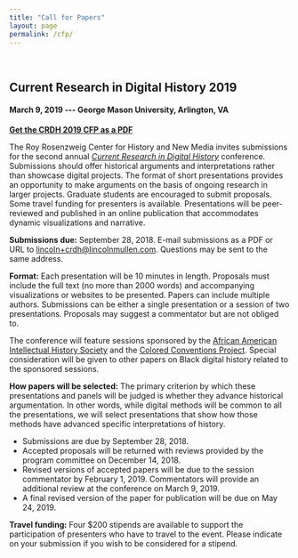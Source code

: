 ```yaml
---
title: "Call for Papers"
layout: page
permalink: /cfp/
---
```


<br>

## Current Research in Digital History 2019

#### March 9, 2019 --- George Mason University, Arlington, VA

**[Get the CRDH 2019 CFP as a PDF](/assets/pdf/CFP-CRDH-2019.pdf)**

The Roy Rosenzweig Center for History and New Media invites submissions for the second annual [*Current Research in Digital History*](http://crdh.rrchnm.org/) conference. Submissions should offer historical arguments and interpretations rather than showcase digital projects. The format of short presentations provides an opportunity to make arguments on the basis of ongoing research in larger projects. Graduate students are encouraged to submit proposals. Some travel funding for presenters is available. Presentations will be peer-reviewed and published in an online publication that accommodates dynamic visualizations and narrative.

**Submissions due:** September 28, 2018. E-mail submissions as a PDF or URL to [lincoln+crdh@lincolnmullen.com](mailto:lincoln+crdh@lincolnmullen.com). Questions may be sent to the same address. 

**Format:** Each presentation will be 10 minutes in length. Proposals must include the full text (no more than 2000 words) and accompanying visualizations or websites to be presented. Papers can include multiple authors. Submissions can be either a single presentation or a session of two presentations. Proposals may suggest a commentator but are not obliged to.

The conference will feature sessions sponsored by the [African American Intellectual History Society](https://www.aaihs.org/) and the [Colored Conventions Project](http://coloredconventions.org/). Special consideration will be given to other papers on Black digital history related to the sponsored sessions.

**How papers will be selected:** The primary criterion by which these presentations and panels will be judged is whether they advance historical argumentation. In other words, while digital methods will be common to all the presentations, we will select presentations that show how those methods have advanced specific interpretations of history.

-   Submissions are due by September 28, 2018.
-   Accepted proposals will be returned with reviews provided by the
    program committee on December 14, 2018.
-   Revised versions of accepted papers will be due to the session
    commentator by February 1, 2019. Commentators will provide an
    additional review at the conference on March 9, 2019.
-   A final revised version of the paper for publication will be due on
    May 24, 2019.

**Travel funding:** Four \$200 stipends are available to support the
participation of presenters who have to travel to the event. Please
indicate on your submission if you wish to be considered for a stipend.
